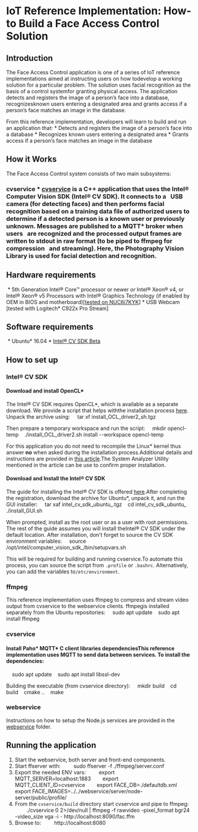 # IoT Reference Implementation: How-to Build a Face Access Control Solution
## Introduction

The Face Access Control application is one of a series of IoT reference implementations aimed at instructing users on how todevelop a working solution for a particular problem. The solution uses facial recognition as the basis of a control systemfor granting physical access. The application detects and registers the image of a person’s face into a database, recognizesknown users entering a designated area and grants access if a person’s face matches an image in the database.

From this reference implementation, developers will learn to build and run an application that: * Detects and registers the image of a person’s face into a database * Recognizes known users entering a designated area * Grants access if a person’s face matches an image in the database

## How it Works
The Face Access Control system consists of two main subsystems:

### cvservice * [cvservice](./cvservice) is a C++ application that uses the Intel® Computer Vision SDK (Intel® CV SDK). It connects to a   USB camera (for detecting faces) and then performs facial recognition based on a training data file of authorized users to   determine if a detected person is a known user or previously unknown. Messages are published to a MQTT\* broker when users   are recognized and the processed output frames are written to stdout in raw format (to be piped to ffmpeg for compression   and streaming). Here, the Photography Vision Library is used for facial detection and recognition.

## Hardware requirements
 * 5th Generation Intel® Core™ processor or newer *or* Intel® Xeon® v4, or Intel® Xeon® v5 Processors with Intel® Graphics Technology (if enabled by OEM in BIOS and motherboard)[[tested on NUC6i7KYK](https://www.intel.com/content/www/us/en/products/boards-kits/nuc/kits/nuc6i7kyk.html)] * USB Webcam [tested with Logitech\* C922x Pro Stream]

## Software requirements
 * Ubuntu\* 16.04 * [Intel® CV SDK Beta](https://software.intel.com/en-us/computer-vision-sdk)

## How to set up
### Intel® CV SDK
#### Download and install OpenCL\*
The Intel® CV SDK requires OpenCL\*, which is available as a separate download. We provide a script that helps withthe installation process [here](https://software.intel.com/file/593325/download). Unpack the archive using:
    tar xf install_OCL_driver2_sh.tgz

Then prepare a temporary workspace and run the script:
    mkdir opencl-temp    ./install_OCL_driver2.sh install --workspace opencl-temp

For this application you do not need to recompile the Linux\* kernel thus answer **no** when asked during the installation process.Additional details and instructions are provided in [this article](https://software.intel.com/articles/sdk-for-opencl-gsg).The System Analyzer Utility mentioned in the article can be use to confirm proper installation.

#### Download and Install the Intel® CV SDK
The guide for installing the Intel® CV SDK is offered [here](https://software.intel.com/en-us/cvsdk-quickstartguide-installing-intel-computer-vision-sdk).After completing the registration, download the archive for Ubuntu\*, unpack it, and run the GUI installer:
    tar xaf intel_cv_sdk_ubuntu_<version>.tgz    cd intel_cv_sdk_ubuntu_<version>    ./install_GUI.sh

When prompted, install as the root user or as a user with root permissions. The rest of the guide assumes you will install theIntel® CV SDK under the default location.
After installation, don't forget to source the CV SDK environment variables:
    source /opt/intel/computer_vision_sdk_<version>/bin/setupvars.sh

This will be required for building and running cvservice.To automate this process, you can source the script from `.profile` or `.bashrc`. Alternatively, you can add the variables to`/etc/environment`.

### ffmpeg
This reference implementation uses ffmpeg to compress and stream video output from cvservice to the webservice clients. ffmpegis installed separately from the Ubuntu repositories:
    sudo apt update    sudo apt install ffmpeg
### cvservice
#### Install Paho\* MQTT\* C client libraries dependenciesThis reference implementation uses MQTT to send data between services. To install the dependencies:
    sudo apt update    sudo apt install libssl-dev

Building the executable (from cvservice directory):
    mkdir build    cd build    cmake ..    make

### webservice
Instructions on how to setup the Node.js services are provided in the [webservice](./webservice) folder.

## Running the application
1. Start the webservice, both server and front-end components.
2. Start ffserver with:
        sudo ffserver -f ./ffmpeg/server.conf
3. Export the needed ENV vars:
        export MQTT_SERVER=localhost:1883        export MQTT_CLIENT_ID=cvservice        export FACE_DB=./defaultdb.xml        export FACE_IMAGES=../../webservice/server/node-server/public/profile/
4. From the `cvservice/build` directory start cvservice and pipe to ffmpeg:
        ./cvservice 0 2>/dev/null | ffmpeg -f rawvideo -pixel_format bgr24 -video_size vga -i - http://localhost:8090/fac.ffm
5. Browse to:
        http://localhost:8080
